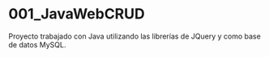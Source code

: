 # 001_JavaWebCRUD
Proyecto trabajado con Java utilizando las librerías de JQuery y como base de datos MySQL.
